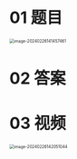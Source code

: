# 01 题目

<img src="https://cvp.oss-cn-shanghai.aliyuncs.com/picgo/202402261414520.png" alt="image-20240226141457461" style="zoom:50%;" />



# 02 答案





# 03 视频

<img src="https://cvp.oss-cn-shanghai.aliyuncs.com/picgo/202402261420107.png" alt="image-20240226142051044" style="zoom: 50%;" />